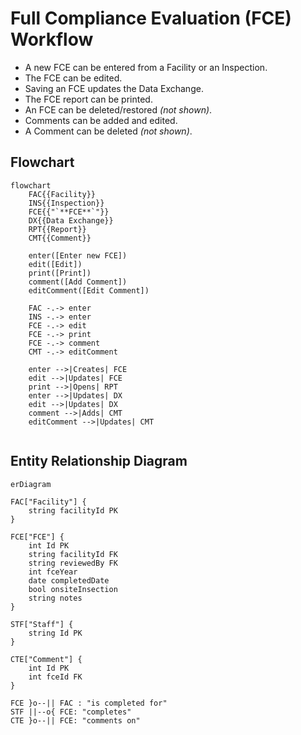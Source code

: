 # Full Compliance Evaluation (FCE) Workflow

* A new FCE can be entered from a Facility or an Inspection.
* The FCE can be edited.
* Saving an FCE updates the Data Exchange.
* The FCE report can be printed.
* An FCE can be deleted/restored *(not shown)*.
* Comments can be added and edited.
* A Comment can be deleted *(not shown)*.

## Flowchart

```mermaid
flowchart
    FAC{{Facility}}
    INS{{Inspection}}
    FCE{{"`**FCE**`"}}
    DX{{Data Exchange}}
    RPT{{Report}}
    CMT{{Comment}}

    enter([Enter new FCE])
    edit([Edit])
    print([Print])
    comment([Add Comment])
    editComment([Edit Comment])

    FAC -.-> enter
    INS -.-> enter
    FCE -.-> edit
    FCE -.-> print
    FCE -.-> comment
    CMT -.-> editComment

    enter -->|Creates| FCE
    edit -->|Updates| FCE
    print -->|Opens| RPT
    enter -->|Updates| DX
    edit -->|Updates| DX
    comment -->|Adds| CMT
    editComment -->|Updates| CMT
    
```

## Entity Relationship Diagram

```mermaid
erDiagram

FAC["Facility"] {
    string facilityId PK
}

FCE["FCE"] {
    int Id PK
    string facilityId FK
    string reviewedBy FK
    int fceYear
    date completedDate
    bool onsiteInsection
    string notes
}

STF["Staff"] {
    string Id PK
}

CTE["Comment"] {
    int Id PK
    int fceId FK
}

FCE }o--|| FAC : "is completed for"
STF ||--o{ FCE: "completes"
CTE }o--|| FCE: "comments on"

```
